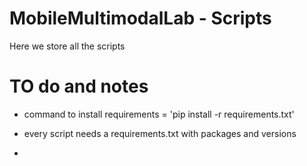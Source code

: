 # MobileMultimodalLab - Scripts

Here we store all the scripts


# TO do and notes

- command to install requirements = 'pip install -r requirements.txt'

- every script needs a requirements.txt with packages and versions
-  